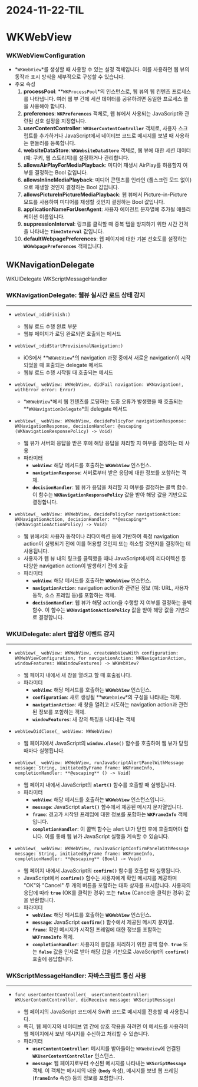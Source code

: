 # 2024-11-22-TIL

# WKWebView

### **WKWebViewConfiguration**

- *`WKWebView`*를 생성할 때 사용할 수 있는 설정 객체입니다. 이를 사용하면 웹 뷰의 동작과 표시 방식을 세부적으로 구성할 수 있습니다.
- 주요 속성
  1. **processPool**: **`WKProcessPool`*의 인스턴스로, 웹 뷰의 웹 컨텐츠 프로세스를 나타냅니다. 여러 웹 뷰 간에 세션 데이터를 공유하려면 동일한 프로세스 풀을 사용해야 합니다.
  2. **preferences**: **`WKPreferences`** 객체로, 웹 뷰에서 사용되는 JavaScript와 관련된 선호 설정을 지정합니다.
  3. **userContentController**: **`WKUserContentController`** 객체로, 사용자 스크립트를 추가하거나 JavaScript에서 네이티브 코드로 메시지를 보낼 때 사용하는 핸들러를 등록합니다.
  4. **websiteDataStore**: **`WKWebsiteDataStore`** 객체로, 웹 뷰에 대한 세션 데이터 (예: 쿠키, 웹 스토리지)를 설정하거나 관리합니다.
  5. **allowsAirPlayForMediaPlayback**: 미디어 재생시 AirPlay를 허용할지 여부를 결정하는 Bool 값입니다.
  6. **allowsInlineMediaPlayback**: 미디어 콘텐츠를 인라인 (풀스크린 모드 없이)으로 재생할 것인지 결정하는 Bool 값입니다.
  7. **allowsPictureInPictureMediaPlayback**: 웹 뷰에서 Picture-in-Picture 모드를 사용하여 미디어를 재생할 것인지 결정하는 Bool 값입니다.
  8. **applicationNameForUserAgent**: 사용자 에이전트 문자열에 추가될 애플리케이션 이름입니다.
  9. **suppressionInterval**: 링크를 클릭할 때 중복 탭을 방지하기 위한 시간 간격을 나타내는 **`TimeInterval`** 값입니다.
  10. **defaultWebpagePreferences**: 웹 페이지에 대한 기본 선호도를 설정하는 **`WKWebpagePreferences`** 객체입니다.

## WKNavigationDelegate

WKUIDelegate WKScriptMessageHandler

### WKNavigationDelegate: 웹뷰 실시간 로드 상태 감지

------

- ```
  webView(_:didFinish:)
  ```

  - 웹뷰 로드 수행 완료 부분
  - 웹뷰 페이지가 로딩 완료되면 호출되는 메서드

- ```
  webView(_:didStartProvisionalNavigation:)
  ```

  - iOS에서 **`WKWebView`*의 navigation 과정 중에서 새로운 navigation이 시작되었을 때 호출되는 delegate 메서드
  - 웹뷰 로드 수행 시작될 때 호출되는 메서드

- ```
  webView(_ webView: WKWebView, didFail navigation: WKNavigation!, withError error: Error)
  ```

  - *`WKWebView`*에서 웹 컨텐츠를 로딩하는 도중 오류가 발생했을 때 호출되는 **`WKNavigationDelegate`*의 delegate 메서드

- ```
  webView(_ webView: WKWebView, decidePolicyFor navigationResponse: WKNavigationResponse, decisionHandler: @escaping (WKNavigationResponsePolicy) -> Void)
  ```

  - 웹 뷰가 서버의 응답을 받은 후에 해당 응답을 처리할 지 여부를 결정하는 데 사용
  - 파라미터
    - **`webView`**: 해당 메서드를 호출하는 **`WKWebView`** 인스턴스.
    - **`navigationResponse`**: 서버로부터 받은 응답에 대한 정보를 포함하는 객체.
    - **`decisionHandler`**: 웹 뷰가 응답을 처리할 지 여부를 결정하는 콜백 함수. 이 함수는 **`WKNavigationResponsePolicy`** 값을 받아 해당 값을 기반으로 결정합니다.

- ```
  webView(_ webView: WKWebView, decidePolicyFor navigationAction: WKNavigationAction, decisionHandler: **@escaping** (WKNavigationActionPolicy) -> Void)
  ```

  - 웹 뷰에서의 사용자 동작이나 리다이렉션 등에 기반하여 특정 navigation action이 실행되기 전에 이를 허용할 것인지 또는 취소할 것인지를 결정하는 데 사용됩니다.
  - 사용자가 웹 뷰 내의 링크를 클릭했을 때나 JavaScript에서의 리다이렉션 등 다양한 navigation action이 발생하기 전에 호출
  - 파라미터
    - **`webView`**: 해당 메서드를 호출하는 **`WKWebView`** 인스턴스.
    - **`navigationAction`**: navigation action과 관련된 정보 (예: URL, 사용자 동작, 소스 프레임 등)를 포함하는 객체.
    - **`decisionHandler`**: 웹 뷰가 해당 action을 수행할 지 여부를 결정하는 콜백 함수. 이 함수는 **`WKNavigationActionPolicy`** 값을 받아 해당 값을 기반으로 결정합니다.

### WKUIDelegate: alert 팝업창 이벤트 감지

------

- ```
  webView(_ webView: WKWebView, createWebViewWith configuration: WKWebViewConfiguration, for navigationAction: WKNavigationAction, windowFeatures: WKWindowFeatures) -> WKWebView?
  ```

  - 웹 페이지 내에서 새 창을 열려고 할 때 호출됩니다.
  - 파라미터
    - **`webView`**: 해당 메서드를 호출하는 **`WKWebView`** 인스턴스.
    - **`configuration`**: 새로 생성될 **`WKWebView`*의 구성을 나타내는 객체.
    - **`navigationAction`**: 새 창을 열려고 시도하는 navigation action과 관련된 정보를 포함하는 객체.
    - **`windowFeatures`**: 새 창의 특징을 나타내는 객체

- ```
  webViewDidClose(_ webView: WKWebView)
  ```

  - 웹 페이지에서 JavaScript의 **`window.close()`** 함수를 호출하여 웹 뷰가 닫힐 때마다 실행됩니다.

- ```
  webView(_ webView: WKWebView, runJavaScriptAlertPanelWithMessage message: String, initiatedByFrame frame: WKFrameInfo, completionHandler: **@escaping** () -> Void)
  ```

  - 웹 페이지 내에서 JavaScript의 **`alert()`** 함수를 호출할 때 실행됩니다.
  - 파라미터
    - **`webView`**: 해당 메서드를 호출하는 **`WKWebView`** 인스턴스입니다.
    - **`message`**: JavaScript **`alert()`** 함수에서 제공된 메시지 문자열입니다.
    - **`frame`**: 경고가 시작된 프레임에 대한 정보를 포함하는 **`WKFrameInfo`** 객체입니다.
    - **`completionHandler`**: 이 콜백 함수는 alert UI가 닫힌 후에 호출되어야 합니다. 이를 통해 웹 뷰가 JavaScript 실행을 계속할 수 있습니다.

- ```
  webView(_ webView: WKWebView, runJavaScriptConfirmPanelWithMessage message: String, initiatedByFrame frame: WKFrameInfo, completionHandler: **@escaping** (Bool) -> Void)
  ```

  - 웹 페이지 내에서 JavaScript의 **`confirm()`** 함수를 호출할 때 실행됩니다.
  - JavaScript에서 **`confirm()`** 함수는 사용자에게 확인 메시지를 제공하며 "OK"와 "Cancel" 두 개의 버튼을 포함하는 대화 상자를 표시합니다. 사용자의 응답에 따라 **`true`** (OK를 클릭한 경우) 또는 **`false`** (Cancel을 클릭한 경우) 값을 반환합니다.
  - 파라미터
    - **`webView`**: 해당 메서드를 호출하는 **`WKWebView`** 인스턴스.
    - **`message`**: JavaScript **`confirm()`** 함수에서 제공된 메시지 문자열.
    - **`frame`**: 확인 메시지가 시작된 프레임에 대한 정보를 포함하는 **`WKFrameInfo`** 객체.
    - **`completionHandler`**: 사용자의 응답을 처리하기 위한 콜백 함수. **`true`** 또는 **`false`** 값을 인자로 받아 해당 값을 기반으로 JavaScript의 **`confirm()`** 호출에 응답합니다.

### WKScriptMessageHandler: 자바스크립트 통신 사용

------

- ```
  func userContentController(_ userContentController: WKUserContentController, didReceive message: WKScriptMessage)
  ```

  - 웹 페이지의 JavaScript 코드에서 Swift 코드로 메시지를 전송할 때 사용됩니다.
  - 특히, 웹 페이지와 네이티브 앱 간에 상호 작용을 하려면 이 메서드를 사용하여 웹 페이지에서 보낸 메시지를 수신하고 처리할 수 있습니다.
  - 파라미터
    - **`userContentController`**: 메시지를 받아들이는 `WKWebView`에 연결된 **`WKUserContentController`** 인스턴스.
    - **`message`**: 웹 페이지로부터 수신된 메시지를 나타내는 **`WKScriptMessage`** 객체. 이 객체는 메시지의 내용 (**`body`** 속성), 메시지를 보낸 웹 프레임 (**`frameInfo`** 속성) 등의 정보를 포함합니다.